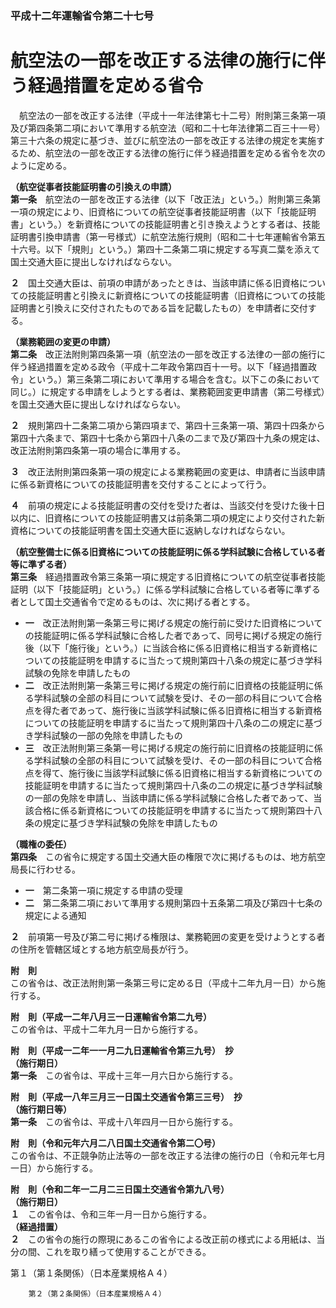 ### 平成十二年運輸省令第二十七号  
# 航空法の一部を改正する法律の施行に伴う経過措置を定める省令  
　航空法の一部を改正する法律（平成十一年法律第七十二号）附則第三条第一項及び第四条第二項において準用する航空法（昭和二十七年法律第二百三十一号）第三十六条の規定に基づき、並びに航空法の一部を改正する法律の規定を実施するため、航空法の一部を改正する法律の施行に伴う経過措置を定める省令を次のように定める。  
  
**（航空従事者技能証明書の引換えの申請）**  
**第一条**　航空法の一部を改正する法律（以下「改正法」という。）附則第三条第一項の規定により、旧資格についての航空従事者技能証明書（以下「技能証明書」という。）を新資格についての技能証明書と引き換えようとする者は、技能証明書引換申請書（第一号様式）に航空法施行規則（昭和二十七年運輸省令第五十六号。以下「規則」という。）第四十二条第二項に規定する写真二葉を添えて国土交通大臣に提出しなければならない。  
  
**２**　国土交通大臣は、前項の申請があったときは、当該申請に係る旧資格についての技能証明書と引換えに新資格についての技能証明書（旧資格についての技能証明書と引換えに交付されたものである旨を記載したもの）を申請者に交付する。  
  
**（業務範囲の変更の申請）**  
**第二条**　改正法附則第四条第一項（航空法の一部を改正する法律の一部の施行に伴う経過措置を定める政令（平成十二年政令第四百十一号。以下「経過措置政令」という。）第三条第二項において準用する場合を含む。以下この条において同じ。）に規定する申請をしようとする者は、業務範囲変更申請書（第二号様式）を国土交通大臣に提出しなければならない。  
  
**２**　規則第四十二条第二項から第四項まで、第四十三条第一項、第四十四条から第四十六条まで、第四十七条から第四十八条の二まで及び第四十九条の規定は、改正法附則第四条第一項の場合に準用する。  
  
**３**　改正法附則第四条第一項の規定による業務範囲の変更は、申請者に当該申請に係る新資格についての技能証明書を交付することによって行う。  
  
**４**　前項の規定による技能証明書の交付を受けた者は、当該交付を受けた後十日以内に、旧資格についての技能証明書又は前条第二項の規定により交付された新資格についての技能証明書を国土交通大臣に返納しなければならない。  
  
**（航空整備士に係る旧資格についての技能証明に係る学科試験に合格している者等に準ずる者）**  
**第三条**　経過措置政令第三条第一項に規定する旧資格についての航空従事者技能証明（以下「技能証明」という。）に係る学科試験に合格している者等に準ずる者として国土交通省令で定めるものは、次に掲げる者とする。  
* **一**　改正法附則第一条第三号に掲げる規定の施行前に受けた旧資格についての技能証明に係る学科試験に合格した者であって、同号に掲げる規定の施行後（以下「施行後」という。）に当該合格に係る旧資格に相当する新資格についての技能証明を申請するに当たって規則第四十八条の規定に基づき学科試験の免除を申請したもの  
* **二**　改正法附則第一条第三号に掲げる規定の施行前に旧資格の技能証明に係る学科試験の全部の科目について試験を受け、その一部の科目について合格点を得た者であって、施行後に当該学科試験に係る旧資格に相当する新資格についての技能証明を申請するに当たって規則第四十八条の二の規定に基づき学科試験の一部の免除を申請したもの  
* **三**　改正法附則第三条第一号に掲げる規定の施行前に旧資格の技能証明に係る学科試験の全部の科目について試験を受け、その一部の科目について合格点を得て、施行後に当該学科試験に係る旧資格に相当する新資格についての技能証明を申請するに当たって規則第四十八条の二の規定に基づき学科試験の一部の免除を申請し、当該申請に係る学科試験に合格した者であって、当該合格に係る新資格についての技能証明を申請するに当たって規則第四十八条の規定に基づき学科試験の免除を申請したもの  
  
**（職権の委任）**  
**第四条**　この省令に規定する国土交通大臣の権限で次に掲げるものは、地方航空局長に行わせる。  
* **一**　第二条第一項に規定する申請の受理  
* **二**　第二条第二項において準用する規則第四十五条第二項及び第四十七条の規定による通知  
  
**２**　前項第一号及び第二号に掲げる権限は、業務範囲の変更を受けようとする者の住所を管轄区域とする地方航空局長が行う。  
  
**附　則**  
この省令は、改正法附則第一条第三号に定める日（平成十二年九月一日）から施行する。  
  
**附　則（平成一二年八月三一日運輸省令第二九号）**  
この省令は、平成十二年九月一日から施行する。  
  
**附　則（平成一二年一一月二九日運輸省令第三九号）　抄**  
**（施行期日）**  
**第一条**　この省令は、平成十三年一月六日から施行する。  
  
**附　則（平成一八年三月三一日国土交通省令第三三号）　抄**  
**（施行期日等）**  
**第一条**　この省令は、平成十八年四月一日から施行する。  
  
**附　則（令和元年六月二八日国土交通省令第二〇号）**  
この省令は、不正競争防止法等の一部を改正する法律の施行の日（令和元年七月一日）から施行する。  
  
**附　則（令和二年一二月二三日国土交通省令第九八号）**  
**（施行期日）**  
**１**　この省令は、令和三年一月一日から施行する。  
**（経過措置）**  
**２**　この省令の施行の際現にあるこの省令による改正前の様式による用紙は、当分の間、これを取り繕って使用することができる。  
  
第１（第１条関係）（日本産業規格Ａ４）  

          
        第２（第２条関係）（日本産業規格Ａ４）  

          
        